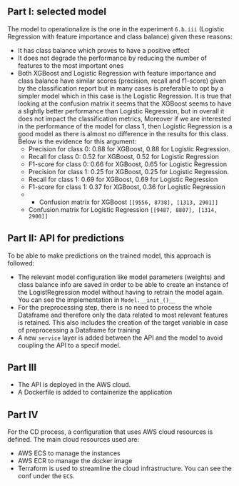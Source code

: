 ## Part I: selected model

The model to operationalize is the one in the experiment `6.b.iii` (Logistic Regression with feature importance and class balance) given these reasons:
- It has class balance which proves to have a positive effect
- It does not degrade the performance by reducing the number of features to the most important ones
- Both XGBoost and Logistic Regression with feature importance and class balance have similar scores (precision, recall and f1-score) given by the classification report but in many cases is preferable to opt by a simpler model which in this case is the Logistic Regression. It is true that looking at the confusion matrix it seems that the XGBoost seems to have a slightly better performance than Logistic Regression, but in overall it does not impact the classification metrics, Moreover if we are interested in the performance of the model for class 1, then Logistic Regression is a good model as there is almost no difference in the results for this class. Below is the evidence for this argument:
  * Precision for class 0: 0.88 for XGBoost, 0.88 for Logistic Regression.
  * Recall for class 0: 0.52 for XGBoost, 0.52 for Logistic Regression
  * F1-score for class 0: 0.66 for XGBoost, 0.65 for Logistic Regression
  * Precision for class 1: 0.25 for XGBoost, 0.25 for Logistic Regression.
  * Recall for class 1: 0.69 for XGBoost, 0.69 for Logistic Regression
  * F1-score for class 1: 0.37 for XGBoost, 0.36 for Logistic Regression
  * * Confusion matrix for XGBoost `[[9556, 8738],
       [1313, 2901]]`
  * Confusion matrix for Logistic Regression `[[9487, 8807],
       [1314, 2900]]`


## Part II: API for predictions

To be able to make predictions on the trained model, this approach is followed:
- The relevant model configuration like model parameters (weights) and class balance info are saved in order to be able to create an instance of the LogistRegression model without having to retrain the model again. You can see the implementation in `Model.__init_()__`
- For the preprocessing step, there is no need to process the whole Dataframe and therefore only the data related to most relevant features is retained. This also includes the creation of the target variable in case of preprocessing a Dataframe for training
- A new `service` layer  is added between the API and the model to avoid coupling the API to a specif model.

## Part III
- The API is deployed in the AWS cloud.
- A Dockerfile is added to containerize the application


## Part IV
For the CD process, a configuration that uses AWS cloud resources is defined. The main cloud resources used are:
- AWS ECS to manage the instances
- AWS ECR to manage the docker image
- Terraform is used to streamline the cloud infrastructure. You can see the conf under the `ECS`.